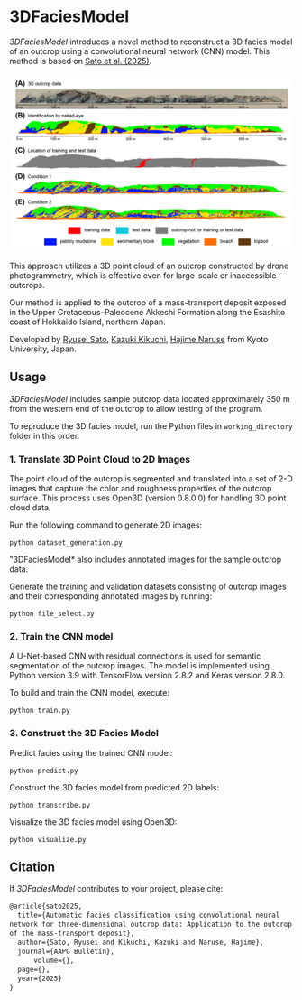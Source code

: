 # 3DFaciesModel

*3DFaciesModel* introduces a novel method to reconstruct a 3D facies model of an outcrop using a convolutional neural network (CNN) model. This method is based on <a href="" target="_blank">Sato et al. (2025)</a>.

![](https://github.com/sugar-ryusei/3DFaciesModel/blob/main/figure/facies_models.png)

This approach utilizes a 3D point cloud of an outcrop constructed by drone photogrammetry, which is effective even for large-scale or inaccessible outcrops.

Our method is applied to the outcrop of a mass-transport deposit exposed in the Upper Cretaceous–Paleocene Akkeshi Formation along the Esashito coast of Hokkaido Island, northern Japan.

Developed by <a href="https://orcid.org/0009-0008-3182-0980" target="_blank">Ryusei Sato</a>, <a href="https://researchmap.jp/k_kikuchi1020" target="_blank">Kazuki Kikuchi</a>, <a href="https://orcid.org/0000-0003-3863-3404" target="_blank">Hajime Naruse</a> from Kyoto University, Japan.


## Usage

*3DFaciesModel* includes sample outcrop data located approximately 350 m from the western end of the outcrop to allow testing of the program.

To reproduce the 3D facies model, run the Python files in `working_directory` folder in this order.

### 1. Translate 3D Point Cloud to 2D Images
The point cloud of the outcrop is segmented and translated into a set of 2-D images that capture the color and roughness properties of the outcrop surface.
This process uses Open3D (version 0.8.0.0) for handling 3D point cloud data.

Run the following command to generate 2D images:

    python dataset_generation.py

"3DFaciesModel* also includes annotated images for the sample outcrop data.

Generate the training and validation datasets consisting of outcrop images and their corresponding annotated images by running:

    python file_select.py

### 2. Train the CNN model
A U-Net-based CNN with residual connections is used for semantic segmentation of the outcrop images.
The model is implemented using Python version 3.9 with TensorFlow version 2.8.2 and Keras version 2.8.0.

To build and train the CNN model, execute:

    python train.py

### 3. Construct the 3D Facies Model
Predict facies using the trained CNN model:

    python predict.py

Construct the 3D facies model from predicted 2D labels:

    python transcribe.py

Visualize the 3D facies model using Open3D:

    python visualize.py

## Citation
If *3DFaciesModel* contributes to your project, please cite:

	@article{sato2025,
	  title={Automatic facies classification using convolutional neural network for three-dimensional outcrop data: Application to the outcrop of the mass-transport deposit},
	  author={Sato, Ryusei and Kikuchi, Kazuki and Naruse, Hajime},
	  journal={AAPG Bulletin},
      	  volume={},
	  page={},
	  year={2025}
	}
